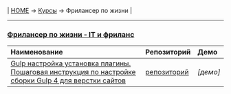 | [HOME](https://github.com/vik-vavilikhin/vik-vavilikhin.github.io) 
&rarr; [Курсы](https://github.com/vik-vavilikhin/Courses) &rarr; Фрилансер по жизни |

-------------------------------------------------------------------------------
### **[Фрилансер по жизни - IT и фриланс](https://www.youtube.com/channel/UCedskVwIKiZJsO8XdJdLKnA)**
|                      Наименование                      | Репозиторий | Демо |
|:-------------------------------------------------------|:------------|:-----|
|[Gulp настройка установка плагины. Пошаговая инструкция по настройке сборки Gulp 4 для верстки сайтов](https://www.youtube.com/watch?v=stFOy0Noahg)|[репозиторий](https://github.com/vik-vavilikhin/Courses/tree/master/Freelancer)|_[демо]_|
